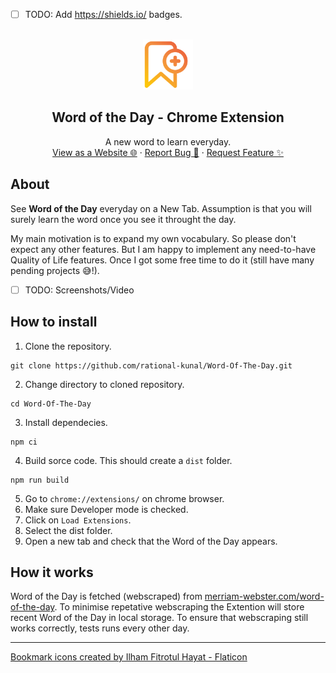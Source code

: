 - [ ] TODO: Add https://shields.io/ badges.

<br />
<div align="center">
  <a href="https://github.com/rational-kunal/Word-Of-The-Day">
    <img src="assets/favicon/icon128.png" alt="Logo" width="80" height="80">
  </a>

  <h2 align="center">Word of the Day - Chrome Extension</h2>

  <p align="center">
    A new word to learn everyday.
    <br />
    <a href="https://rational-kunal.github.io/Word-Of-The-Day">View as a Website 🌐</a>
    ·
    <a href="https://github.com/rational-kunal/Word-Of-The-Day/issues">Report Bug 🐛</a>
    ·
    <a href="https://github.com/rational-kunal/Word-Of-The-Day/issues">Request Feature ✨</a>
  </p>
</div>


## About
See **Word of the Day** everyday on a New Tab.
Assumption is that you will surely learn the word once you see it throught the day.

My main motivation is to expand my own vocabulary.
So please don't expect any other features.
But I am happy to implement any need-to-have Quality of Life features.
Once I got some free time to do it (still have many pending projects 😅!).

- [ ] TODO: Screenshots/Video

## How to install
1. Clone the repository.
```
git clone https://github.com/rational-kunal/Word-Of-The-Day.git
```
2. Change directory to cloned repository.
```
cd Word-Of-The-Day
```
3. Install dependecies.
```
npm ci
```
4. Build sorce code. This should create a `dist` folder.
```
npm run build
```
5. Go to `chrome://extensions/` on chrome browser.
6. Make sure Developer mode is checked.
7. Click on `Load Extensions`.
8. Select the dist folder.
9. Open a new tab and check that the Word of the Day appears.

## How it works
Word of the Day is fetched (webscraped) from [merriam-webster.com/word-of-the-day](https://www.merriam-webster.com/word-of-the-day). To minimise repetative webscraping the Extention will store recent Word of the Day in local storage. To ensure that webscraping still works correctly, tests runs every other day.

---

<a href="https://www.flaticon.com/free-icons/bookmark" title="bookmark icons">Bookmark icons created by Ilham Fitrotul Hayat - Flaticon</a>

